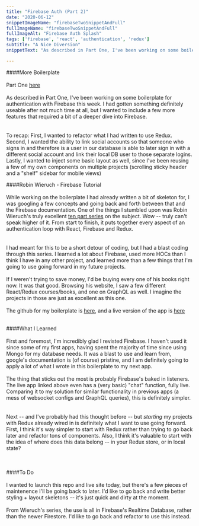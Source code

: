 ```yaml
---
title: "Firebase Auth (Part 2)"
date: "2020-06-12"
snippetImageName: "firebaseTwoSnippetAndFull"
fullImageName: "firebaseTwoSnippetAndFull"
fullImageAlt: "Firebase Auth Splash"
tags: ['firebase', 'react', 'authentication', 'redux']
subtitle: "A Nice Diversion"
snippetText: "As described in Part One, I've been working on some boilerplate for authentication with Firebase this week.  I had gotten something definitely useable after not much time at all, but I wanted to include a few more features that required a bit of a deeper dive into Firebase."

---
```

####More Boilerplate
<br>
<br>
Part One <a href = "/posts/firebase-auth-1/">here</a>
<br>
<br>
As described in Part One, I've been working on some boilerplate for authentication with Firebase this week.  I had gotten something definitely useable after not much time at all, but I wanted to include a few more features that required a bit of a deeper dive into Firebase.  
<br>
<br>
To recap: First, I wanted to refactor what I had written to use Redux.  Second, I wanted the ability to link social accounts so that someone who signs in and therefore is a user in our database is able to later sign in with a different social account and link their local DB user to those separate logins.  Lastly, I wanted to inject some basic layout as well, since I've been reusing a few of my own components on multiple projects (scrolling sticky header and a "shelf" sidebar for mobile views)

####Robin Wieruch - Firebase Tutorial
<br>
<br>
While working on the boilerplate I had already written a bit of skeleton for, I was googling a few concepts and going back and forth between that and the Firebase documentation.  One of the things I stumbled upon was Robin Wieruch's truly excellent <a href = "https://www.robinwieruch.de/react-firebase-redux-tutorial">ten part series</a> on the subject.  Wow -- truly can't speak higher of it.  From start to finish, it puts together every aspect of an authentication loop with React, Firebase and Redux.  
<br>
<br>
I had meant for this to be a short detour of coding, but I had a blast coding through this series.  I learned a lot about Firebase, used more HOCs than I think I have in any other project, and learned more than a few things that I'm going to use going forward in my future projects.
<br>
<br>
If I weren't trying to save money, I'd be buying every one of his books right now.  It was that good.  Browsing his website, I saw a few different React/Redux courses/books, and one on GraphQL as well.  I imagine the projects in those are just as excellent as this one.
<br>
<br>
The github for my boilerplate is <a href = "https://github.com/Derek42588/boilerplateFirebaseAuthReactRedux">here</a>, and a live version of the app is <a href = "https://crown-db-5fabc.firebaseapp.com/">here</a>
<br>
<br>

####What I Learned
<br>
<br>
First and foremost, I'm incredibly glad I revisted Firebase.  I haven't used it since some of my first apps, having spent the majority of time since using Mongo for my database needs.  It was a blast to use and learn from, google's documentation is (of course) pristine, and I am definitely going to apply a lot of what I wrote in this boilerplate to my next app.
<br>
<br>
The thing that sticks out the most is probably Firebase's baked in listeners.  The live app linked above even has a (very basic) "chat" function, fully live.  Comparing it to my solution for similar functionality in previous apps (a mess of websocket configs and GraphQL queries), this is definitely simpler.  
<br>
<br>
Next -- and I've probably had this thought before -- but <em>starting</em> my projects with Redux already wired in is definitely what I want to use going forward.  First, I think it's way simpler to start with Redux rather than trying to go back later and refactor tons of components.  Also, I think it's valuable to start with the idea of where does this data belong -- in your Redux store, or in local state?  
<br>
<br>

####To Do
<br>
<br>
I wanted to launch this repo and live site today, but there's a few pieces of maintenence I'll be going back to later.  I'd like to go back and write better styling + layout skeletons -- it's just quick and dirty at the moment.
<br>
<br>
From Wieruch's series, the use is all in Firebase's Realtime Database, rather than the newer Firestore.  I'd like to go back and refactor to use this instead.